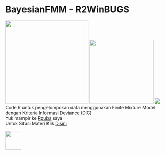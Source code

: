 # BayesianFMM - R2WinBUGS
<img src= https://ih1.redbubble.net/image.512523322.6908/st,small,507x507-pad,600x600,f8f8f8.u1.jpg width="260" height="260"> <img src= https://image.shutterstock.com/image-illustration/arrow-shape-red-260nw-1076150615.jpg width="200" height="200"> <img src= https://europeanhealtheconomics.com/wp-content/uploads/WinBUGS-Jobs-for-Health-Economists.png > <br>
Code R untuk pengelompokan data menggunakan Finite Mixture Model dengan Kriteria Informasi Deviance (DIC) <br>
Yuk mampir ke [Rpubs](https://rpubs.com/dwimantara/BayesianFMM) saya <br>
Untuk Sitasi Materi Klik [Disini](https://iopscience.iop.org/article/10.1088/1742-6596/1494/1/012012)


<img src="https://europeanhealtheconomics.com/wp-content/uploads/WinBUGS-Jobs-for-Health-Economists.png" width="50" height="60">
